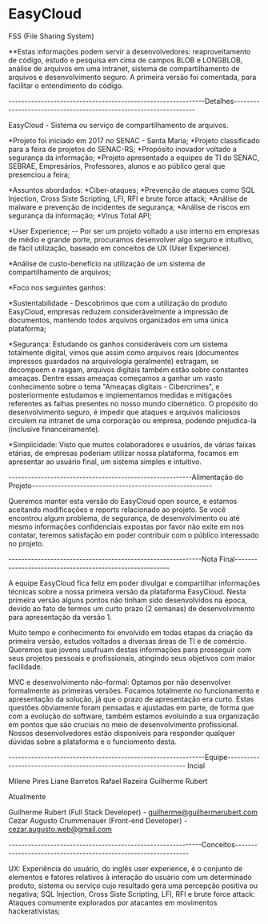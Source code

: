 # EasyCloud
FSS (File Sharing System)

  **Estas informações podem servir a desenvolvedores: reaproveitamento de código, estudo e pesquisa em cima de campos BLOB e LONGBLOB, análise de arquivos em uma intranet, sistema de compartilhamento de arquivos e desenvolvimento seguro. A primeira versão foi comentada, para facilitar o entendimento do código.
 
-------------------------------------------------------------Detalhes------------------------------------------------------------------

EasyCloud - Sistema ou serviço de compartilhamento de arquivos. 

*Projeto foi iniciado em 2017 no SENAC - Santa Maria;
*Projeto classificado para a feira de projetos do SENAC-RS;
*Propósito inovador voltado a segurança da informação;
*Projeto apresentado a equipes de TI do SENAC, SEBRAE, Empresários, Professores, alunos e ao público geral que presenciou a feira;




*Assuntos abordados:
  *Ciber-ataques;
  *Prevenção de ataques como SQL Injection, Cross Siste Scripting, LFI, RFI e brute force attack;
  *Análise de malware e prevenção de incidentes de segurança;
  *Análise de riscos em segurança da informação;
  *Virus Total API;
  
  *User Experience;
  -- Por ser um projeto voltado a uso interno em empresas de médio e grande porte, procuramos desenvolver algo seguro e intuitivo, de fácil utilização, baseado em conceitos de UX (User Experience).
  
  *Análise de custo-benefício na utilização de um sistema de compartilhamento de arquivos;
 
 *Foco nos seguintes ganhos:
    
   *Sustentabilidade - Descobrimos que com a utilização do produto EasyCloud, empresas reduzem considerávelmente a impressão de documentos, mantendo todos arquivos organizados em uma única plataforma;
   
   *Segurança: Estudando os ganhos consideráveis com um sistema totalmente digital, vimos que assim como arquivos reais (documentos impressos guardados na arquivologia geralmente) estragam, se decompoem e rasgam, arquivos digitais também estão sobre constantes ameaças.
    Dentre essas ameaças começamos a ganhar um vasto conhecimento sobre o tema "Ameaças digitais - Cibercrimes", e posteriormente estudamos e implementamos medidas e mitigações referentes as falhas presentes no nosso mundo cibernético. O propósito do desenvolvimento seguro, é impedir que ataques e arquivos maliciosos circulem na intranet de uma corporação ou empresa, podendo prejudica-la (inclusive financeiramente).
    
   *Simplicidade: Visto que muitos colaboradores e usuários, de várias faixas etárias, de empresas poderiam utilizar nossa plataforma, focamos em apresentar ao usuário final, um sistema simples e intuitivo.
  
  
---------------------------------------------------------Alimentação do Projeto--------------------------------------------------------


Queremos manter esta versão do EasyCloud open source, e estamos aceitando modificações e reports relacionado ao projeto. Se você encontrou algum problema, de segurança, de desenvolvimento ou até mesmo informações confidenciais expostas por favor não exite em nos contatar, teremos satisfação em poder contribuir com o público interessado no projeto.
 
  
  
  ------------------------------------------------------------Nota Final--------------------------------------------------------- 
  
  A equipe EasyCloud fica feliz em poder divulgar e compartilhar informações técnicas sobre a nossa primeira versão da plataforma EasyCloud. Nesta primeira versão alguns pontos não tinham sido desenvolvidos na época, devido ao fato de termos um curto prazo (2 semanas) de desenvolvimento para apresentação da versão 1.
  
   Muito tempo e conhecimento foi envolvido em todas etapas da criação da primeira versão, estudos voltados a diversas áreas de TI e de comércio. Queremos que jovens usufruam destas informações para prosseguir com seus projetos pessoais e profissionais, atingindo seus objetivos com maior facilidade.
    
  MVC e desenvolvimento não-formal: Optamos por não desenvolver formalmente as primeiras versões. Focamos totalmente no funcionamento e apresentação da solução, já que o prazo de apresentação era curto. Estas questões óbviamente foram pensadas e ajustadas em parte, de forma que com a evolução do software, também estamos evoluindo a sua organização em pontos que são cruciais no meio de desenvolvimento profissional. Nossos desenvolvedores estão disponíveis para responder qualquer dúvidas sobre a plataforma e o funciomento desta.

  
  
  -------------------------------------------------------------Equipe-----------------------------------------------------------------
  Incial
  
  Milene Pires
  Liane Barretos
  Rafael Razeira 
  Guilherme Rubert
  
  Atualmente
  
  Guilherme Rubert  (Full Stack Developer) - guilherme@guilhermerubert.com
  Cezar Augusto Crummenauer (Front-end Developer) - cezar.augusto.web@gmail.com
  
  
 
  ------------------------------------------------------------Conceitos---------------------------------------------------------------
  
  UX: Experiência do usuário, do inglês user experience, é o conjunto de elementos e fatores relativos à interação do usuário com um determinado produto, sistema ou serviço cujo resultado gera uma percepção positiva ou negativa;
  SQL Injection, Cross Siste Scripting, LFI, RFI e brute force attack: Ataques comumente explorados por atacantes em movimentos hackerativistas;
  
  
